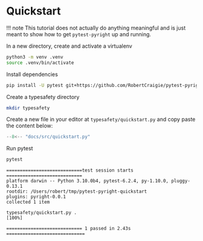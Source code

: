 # Quickstart

!!! note
    This tutorial does not actually do anything meaningful and is just meant to show how to get `pytest-pyright` up and running.

In a new directory, create and activate a virtualenv

```sh
python3 -m venv .venv
source .venv/bin/activate
```

Install dependencies

```sh
pip install -U pytest git+https://github.com/RobertCraigie/pytest-pyright/
```

Create a typesafety directory

```sh
mkdir typesafety
```

Create a new file in your editor at `typesafety/quickstart.py` and copy paste the content below:

```py
--8<-- "docs/src/quickstart.py"
```

Run pytest

```sh
pytest
```
```
============================test session starts ============================
platform darwin -- Python 3.10.0b4, pytest-6.2.4, py-1.10.0, pluggy-0.13.1
rootdir: /Users/robert/tmp/pytest-pyright-quickstart
plugins: pyright-0.0.1
collected 1 item

typesafety/quickstart.py .                                            [100%]

============================ 1 passed in 2.43s =============================
```
